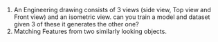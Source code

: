 1. An Engineering drawing consists of 3 views (side view, Top view and Front view) and an isometric view. can you train a model and dataset given 3 of these it generates the other one?
2. Matching Features from two similarly looking objects. 
